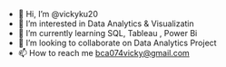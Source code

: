 - 👋 Hi, I’m @vickyku20
- 👀 I’m interested in Data Analytics & Visualizatin
- 🌱 I’m currently learning SQL, Tableau , Power Bi
- 💞️ I’m looking to collaborate on Data Analytics Project 
- 📫 How to reach me bca074vicky@gmail.com

<!---
vickyku20/vickyku20 is a ✨ special ✨ repository because its `README.md` (this file) appears on your GitHub profile.
You can click the Preview link to take a look at your changes.
--->
